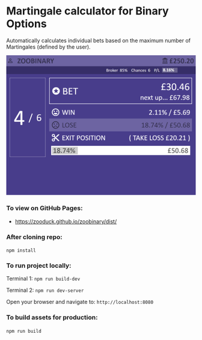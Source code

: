 # Martingale calculator for Binary Options
Automatically calculates individual bets based on the maximum number of Martingales (defined by the user).

![alt text](https://github.com/zooduck/screenshots/blob/master/zoobinary/zoobinary-1.png)

### To view on GitHub Pages:
- https://zooduck.github.io/zoobinary/dist/

### After cloning repo:

`npm install`

### To run project locally:

Terminal 1: `npm run build-dev`

Terminal 2: `npm run dev-server`

Open your browser and navigate to: `http://localhost:8080`

### To build assets for production:

`npm run build`
